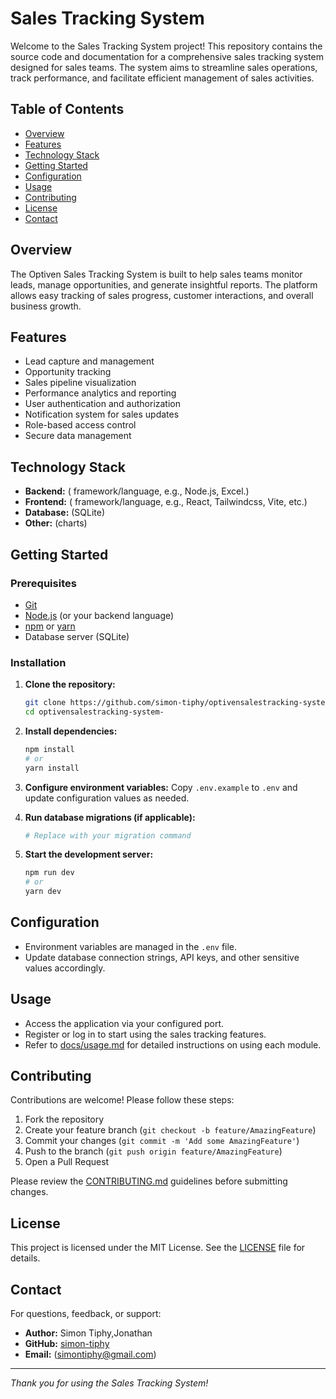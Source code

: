# Sales Tracking System

Welcome to the Sales Tracking System project! This repository contains the source code and documentation for a comprehensive sales tracking system designed for sales teams. The system aims to streamline sales operations, track performance, and facilitate efficient management of sales activities.

## Table of Contents

- [Overview](#overview)
- [Features](#features)
- [Technology Stack](#technology-stack)
- [Getting Started](#getting-started)
- [Configuration](#configuration)
- [Usage](#usage)
- [Contributing](#contributing)
- [License](#license)
- [Contact](#contact)

## Overview

The Optiven Sales Tracking System is built to help sales teams monitor leads, manage opportunities, and generate insightful reports. The platform allows easy tracking of sales progress, customer interactions, and overall business growth.

## Features

- Lead capture and management
- Opportunity tracking
- Sales pipeline visualization
- Performance analytics and reporting
- User authentication and authorization
- Notification system for sales updates
- Role-based access control
- Secure data management

## Technology Stack

- **Backend:** ( framework/language, e.g., Node.js, Excel.)
- **Frontend:** ( framework/language, e.g., React, Tailwindcss, Vite, etc.)
- **Database:** (SQLite)
- **Other:** (charts)


## Getting Started

### Prerequisites

- [Git](https://git-scm.com/)
- [Node.js](https://nodejs.org/) (or your backend language)
- [npm](https://www.npmjs.com/) or [yarn](https://yarnpkg.com/)
- Database server (SQLite)

### Installation

1. **Clone the repository:**
   ```bash
   git clone https://github.com/simon-tiphy/optivensalestracking-system-.git
   cd optivensalestracking-system-
   ```

2. **Install dependencies:**
   ```bash
   npm install
   # or
   yarn install
   ```

3. **Configure environment variables:**
   Copy `.env.example` to `.env` and update configuration values as needed.

4. **Run database migrations (if applicable):**
   ```bash
   # Replace with your migration command
   ```

5. **Start the development server:**
   ```bash
   npm run dev
   # or
   yarn dev
   ```

## Configuration

- Environment variables are managed in the `.env` file.
- Update database connection strings, API keys, and other sensitive values accordingly.

## Usage

- Access the application via your configured port.
- Register or log in to start using the sales tracking features.
- Refer to [docs/usage.md](docs/usage.md) for detailed instructions on using each module.

## Contributing

Contributions are welcome! Please follow these steps:

1. Fork the repository
2. Create your feature branch (`git checkout -b feature/AmazingFeature`)
3. Commit your changes (`git commit -m 'Add some AmazingFeature'`)
4. Push to the branch (`git push origin feature/AmazingFeature`)
5. Open a Pull Request

Please review the [CONTRIBUTING.md](CONTRIBUTING.md) guidelines before submitting changes.

## License

This project is licensed under the MIT License. See the [LICENSE](LICENSE) file for details.

## Contact

For questions, feedback, or support:
- **Author:** Simon Tiphy,Jonathan
- **GitHub:** [simon-tiphy](https://github.com/simon-tiphy)
- **Email:** (simontiphy@gmail.com)

---

*Thank you for using the Sales Tracking System!*
